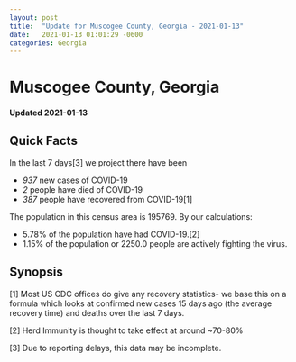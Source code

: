 ```yaml
---
layout: post
title:  "Update for Muscogee County, Georgia - 2021-01-13"
date:   2021-01-13 01:01:29 -0600
categories: Georgia
---
```


# Muscogee County, Georgia
#### Updated 2021-01-13

## Quick Facts

In the last 7 days[3] we project there have been
- *937* new cases of COVID-19
- *2* people have died of COVID-19
- *387* people have recovered from COVID-19[1]

The population in this census area is 195769. By our calculations:
- 5.78% of the population have had COVID-19.[2]
- 1.15% of the population or 2250.0 people are actively fighting the virus.

## Synopsis




[1] Most US CDC offices do give any recovery statistics- we base this on a formula which looks at confirmed new cases
15 days ago (the average recovery time) and deaths over the last 7 days.

[2] Herd Immunity is thought to take effect at around ~70-80%

[3] Due to reporting delays, this data may be incomplete.
 
    